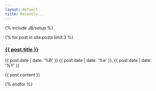 ```yaml
---
layout: default
title: Recently...
---
```

{% include JB/setup %}


{% for post in site.posts limit:3 %}
<h3>
    <a href="/" rel="bookmark" title="Permanent link to ">{{ post.title }}</a>
</h3>
<span>{{ post.date | date: '%B' }} {{ post.date | date: '%e' }}, {{ post.date | date: '%Y' }}</span>
<p>
    {{ post.content }}
</p>
{% endfor %}